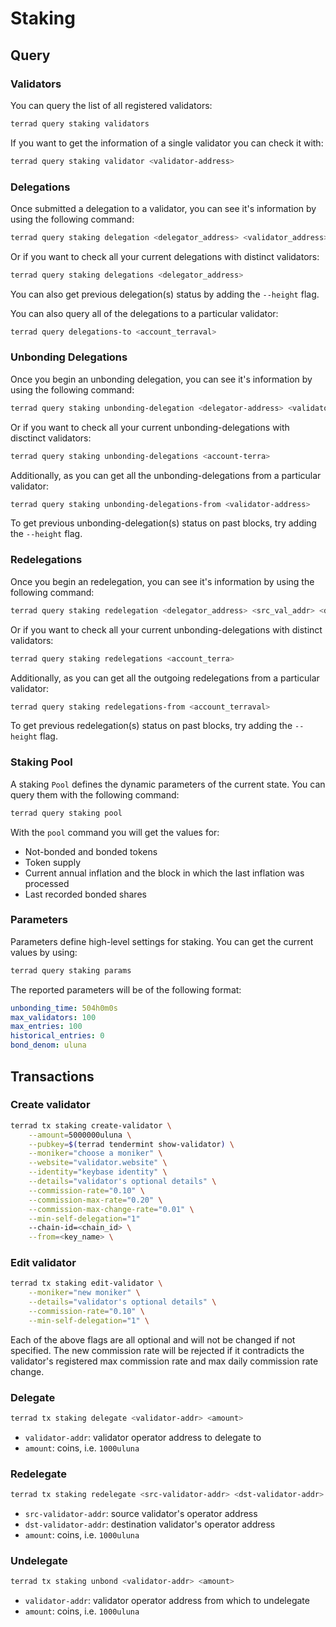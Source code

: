 # Staking

## Query

### Validators

You can query the list of all registered validators:

```bash
terrad query staking validators
```

If you want to get the information of a single validator you can check it with:

```bash
terrad query staking validator <validator-address>
```

### Delegations

Once submitted a delegation to a validator, you can see it's information by using the following command:

```bash
terrad query staking delegation <delegator_address> <validator_address>
```

Or if you want to check all your current delegations with distinct validators:

```bash
terrad query staking delegations <delegator_address>
```

You can also get previous delegation\(s\) status by adding the `--height` flag.

You can also query all of the delegations to a particular validator:

```bash
terrad query delegations-to <account_terraval>
```

### Unbonding Delegations

Once you begin an unbonding delegation, you can see it's information by using the following command:

```bash
terrad query staking unbonding-delegation <delegator-address> <validator-address>
```

Or if you want to check all your current unbonding-delegations with disctinct validators:

```bash
terrad query staking unbonding-delegations <account-terra>
```

Additionally, as you can get all the unbonding-delegations from a particular validator:

```bash
terrad query staking unbonding-delegations-from <validator-address>
```

To get previous unbonding-delegation\(s\) status on past blocks, try adding the `--height` flag.

### Redelegations

Once you begin an redelegation, you can see it's information by using the following command:

```bash
terrad query staking redelegation <delegator_address> <src_val_addr> <dst_val_addr>
```

Or if you want to check all your current unbonding-delegations with distinct validators:

```bash
terrad query staking redelegations <account_terra>
```

Additionally, as you can get all the outgoing redelegations from a particular validator:

```bash
terrad query staking redelegations-from <account_terraval>
```

To get previous redelegation(s) status on past blocks, try adding the `--height` flag.

### Staking Pool

A staking `Pool` defines the dynamic parameters of the current state. You can query them with the following command:

```bash
terrad query staking pool
```

With the `pool` command you will get the values for:

- Not-bonded and bonded tokens
- Token supply
- Current annual inflation and the block in which the last inflation was processed
- Last recorded bonded shares

### Parameters

Parameters define high-level settings for staking. You can get the current values by using:

```bash
terrad query staking params
```

The reported parameters will be of the following format:

```yaml
unbonding_time: 504h0m0s
max_validators: 100
max_entries: 100
historical_entries: 0
bond_denom: uluna
```

## Transactions

### Create validator

```sh
terrad tx staking create-validator \
    --amount=5000000uluna \
    --pubkey=$(terrad tendermint show-validator) \
    --moniker="choose a moniker" \
    --website="validator.website" \
    --identity="keybase identity" \
    --details="validator's optional details" \
    --commission-rate="0.10" \
    --commission-max-rate="0.20" \
    --commission-max-change-rate="0.01" \
    --min-self-delegation="1"
    --chain-id=<chain_id> \
    --from=<key_name> \
```

### Edit validator

```sh
terrad tx staking edit-validator \
    --moniker="new moniker" \
    --details="validator's optional details" \
    --commission-rate="0.10" \
    --min-self-delegation="1" \
```

Each of the above flags are all optional and will not be changed if not specified. The new commission rate will be rejected if it contradicts the validator's registered max commission rate and max daily commission rate change.

### Delegate

```sh
terrad tx staking delegate <validator-addr> <amount>
```

- `validator-addr`: validator operator address to delegate to
- `amount`: coins, i.e. `1000uluna`

### Redelegate

```sh
terrad tx staking redelegate <src-validator-addr> <dst-validator-addr> <amount>
```

- `src-validator-addr`: source validator's operator address
- `dst-validator-addr`: destination validator's operator address
- `amount`: coins, i.e. `1000uluna`

### Undelegate

```sh
terrad tx staking unbond <validator-addr> <amount>
```

- `validator-addr`: validator operator address from which to undelegate
- `amount`: coins, i.e. `1000uluna`
